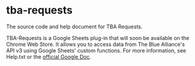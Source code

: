 # tba-requests
The source code and help document for TBA Requests.

TBA-Requests is a Google Sheets plug-in that will soon be available on the Chrome Web Store. It allows you to access data from The Blue Alliance's API v3 using Google Sheets' custom functions. For more information, see Help.txt or the [official Google Doc](https://docs.google.com/document/d/1gXv14J6kD4GPJuOErnbf-AW2xkxs6asXT-PaI-Gm1nM).